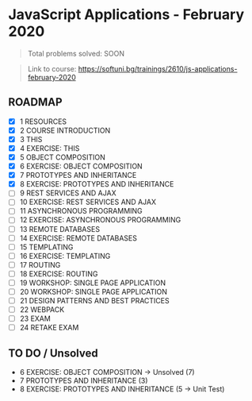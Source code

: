 # JavaScript Applications - February 2020

> Total problems solved: SOON

> Link to course: https://softuni.bg/trainings/2610/js-applications-february-2020

## ROADMAP

-   [x] 1 RESOURCES
-   [x] 2 COURSE INTRODUCTION
-   [x] 3 THIS
-   [x] 4 EXERCISE: THIS
-   [x] 5 OBJECT COMPOSITION
-   [x] 6 EXERCISE: OBJECT COMPOSITION
-   [x] 7 PROTOTYPES AND INHERITANCE
-   [x] 8 EXERCISE: PROTOTYPES AND INHERITANCE
-   [ ] 9 REST SERVICES AND AJAX
-   [ ] 10 EXERCISE: REST SERVICES AND AJAX
-   [ ] 11 ASYNCHRONOUS PROGRAMMING
-   [ ] 12 EXERCISE: ASYNCHRONOUS PROGRAMMING
-   [ ] 13 REMOTE DATABASES
-   [ ] 14 EXERCISE: REMOTE DATABASES
-   [ ] 15 TEMPLATING
-   [ ] 16 EXERCISE: TEMPLATING
-   [ ] 17 ROUTING
-   [ ] 18 EXERCISE: ROUTING
-   [ ] 19 WORKSHOP: SINGLE PAGE APPLICATION
-   [ ] 20 WORKSHOP: SINGLE PAGE APPLICATION
-   [ ] 21 DESIGN PATTERNS AND BEST PRACTICES
-   [ ] 22 WEBPACK
-   [ ] 23 EXAM
-   [ ] 24 RETAKE EXAM

## TO DO / Unsolved

-   6 EXERCISE: OBJECT COMPOSITION -> Unsolved (7)
-   7 PROTOTYPES AND INHERITANCE (3)
-   8 EXERCISE: PROTOTYPES AND INHERITANCE (5 -> Unit Test)

